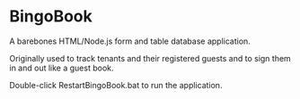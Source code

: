 # BingoBook
A barebones HTML/Node.js form and table database application.

Originally used to track tenants and their registered guests and to sign them in and out like a guest book.

Double-click RestartBingoBook.bat to run the application.
